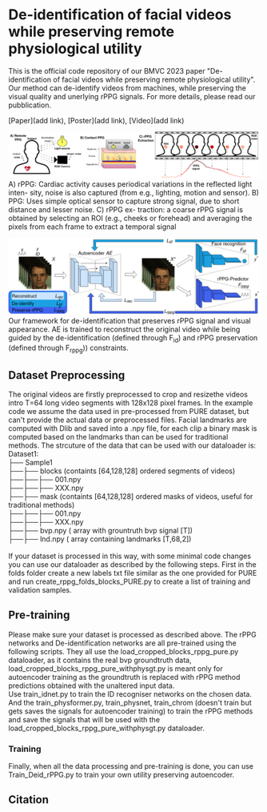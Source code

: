 # De-identification of facial videos while preserving remote physiological utility
This is the official code repository of our BMVC 2023 paper "De-identification of facial videos while preserving remote physiological utility". Our method can de-identify videos from machines, while preserving the visual quality and unerlying rPPG signals. For more details, please read our pubblication.

[Paper](add link), [Poster](add link), [Video](add link)


![RPPGVIS](rppgvis.png)
A) rPPG: Cardiac activity causes periodical variations in the reflected light inten-
sity, noise is also captured (from e.g., lighting, motion and sensor). B) PPG: Uses simple
optical sensor to capture strong signal, due to short distance and lesser noise. C) rPPG ex-
traction: a coarse rPPG signal is obtained by selecting an ROI (e.g., cheeks or forehead) and
averaging the pixels from each frame to extract a temporal signal


![DEID](deid.png)
Our framework for de-identification that preserves rPPG signal and visual appearance. AE is trained to reconstruct the original video while being guided by the de-identification (defined through F<sub>id</sub>) and rPPG preservation (defined through F<sub>rppg</sub>)) constraints.

## Dataset Preprocessing

The original videos are firstly preprocessed to crop and resizethe videos intro T=64 long video segments with 128x128 pixel frames. In the example code we assume the data used in pre-processed from PURE dataset, but can't provide the actual data or preprocessed files. Facial landmarks are computed with Dlib and saved into a .npy file, for each clip a binary mask is computed based on the landmarks than can be used for traditional methods. The strcuture of the data that can be used with our dataloader is: <br>
Dataset1: <br>
├── Sample1  <br>
├──├── blocks (containts [64,128,128] ordered segments of videos) <br>
├──├──├── 001.npy  <br>
├──├──├── XXX.npy <br>
├──├── mask (containts [64,128,128] ordered masks of videos, useful for traditional methods) <br>
├──├──├── 001.npy <br>
├──├──├── XXX.npy <br>
├──├── bvp.npy ( array with grountruth bvp signal [T]) <br>
├──├── lnd.npy ( array containing landmarks [T,68,2]) <br>
<br>
If your dataset is processed in this way, with some minimal code changes you can use our dataloader as described by the following steps.
First in the folds folder create a new labels txt file similar as the one provided for PURE and run create_rppg_folds_blocks_PURE.py to create a list of training and validation samples. 

## Pre-training
Please make sure your dataset is processed as described above. The rPPG networks and De-identification networks are all pre-trained using the following scripts. They all use the load_cropped_blocks_rppg_pure.py dataloader, as it contains the real bvp groundtruth data, load_cropped_blocks_rppg_pure_withphysgt.py is meant only for autoencoder training as the groundtruth is replaced with rPPG method predictions obtained with the unaltered input data. <br>
Use train_idnet.py to train the ID recogniser networks on the chosen data. And the train_physformer.py, train_physnet, train_chrom (doesn't train but gets saves the signals for autoencoder training) to train the rPPG methods and save the signals that will be used with the load_cropped_blocks_rppg_pure_withphysgt.py dataloader.


### Training
Finally, when all the data processing and pre-training is done, you can use Train_Deid_rPPG.py to train your own utility preserving autoencoder.

## Citation

```

